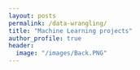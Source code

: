 ```yaml
---
layout: posts
permalink: /data-wrangling/
title: "Machine Learning projects"
author_profile: true
header:
  image: "/images/Back.PNG"
---
```



